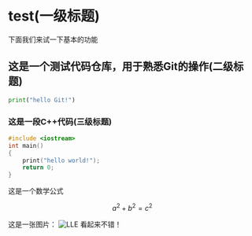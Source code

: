 # test(一级标题)
下面我们来试一下基本的功能
## 这是一个测试代码仓库，用于熟悉Git的操作(二级标题)
```python
print("hello Git!")
```
### 这是一段C++代码(三级标题)
```C++
#include <iostream>
int main()
{
    print("hello world!");
    return 0;
}
```
这是一个数学公式

$$a^2+b^2=c^2$$

这是一张图片：
![LLE](https://github.com/user-attachments/assets/b9b94ecc-4660-4178-9070-abe67d4a7a10)
看起来不错！
